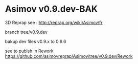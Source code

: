 Asimov v0.9.dev-BAK
======

3D Reprap see : http://reprap.org/wiki/Asimov/fr

branch tree/v0.9.dev

bakup dev files v0.9.x to 0.9.6

see to publsh in Rework https://github.com/asimovreprap/Asimov/tree/v0.9.dev/Rework

